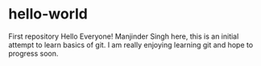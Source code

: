 # hello-world
First repository
Hello Everyone!
Manjinder Singh here, this is an initial attempt to learn basics of git.
I am really enjoying learning git and hope to progress soon.

